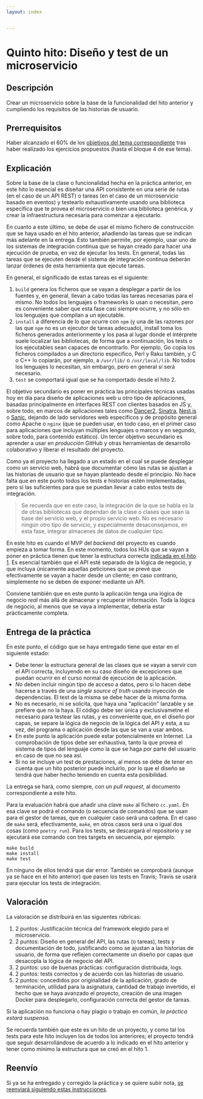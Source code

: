 ```yaml
---
layout: index


---
```

# Quinto hito: Diseño y test de un microservicio

## Descripción

Crear un microservicio sobre la base de la funcionalidad del hito
anterior y cumpliendo los requisitos de las historias de usuario.

## Prerrequisitos

Haber alcanzado el 60% de
los [objetivos del tema correspondiente](../temas/Microservicios)
tras haber realizado los ejercicios propuestos (hasta el bloque 4 de
ese tema).

## Explicación

Sobre la base de la clase o funcionalidad hecha en la práctica
anterior, en este hito lo esencial es diseñar una API consistente en
una serie de rutas (en el caso de un API REST) o tareas (en el caso de
un microservicio basado en eventos) y testearlo exhaustivamente usando
una biblioteca específica que te provea el microservicio o bien una
biblioteca genérica, y crear la infraestructura necesaria para
comenzar a ejecutarlo.

En cuanto a este último, se debe de usar el mismo fichero de
construcción que se haya usado en el hito anterior,
añadiendo las tareas que se indican más adelante en la entrega.
Esto también permite, por ejemplo, usar uno de los sistemas
de integración continua que se hayan creado para hacer una ejecución
de prueba, en vez de ejecutar los tests. En general, todas las tareas
que se ejecuten desde el sistema de integración continua deberán
lanzar órdenes de esta herramienta que ejecute tareas.

En general, el significado de estas tareas es el siguiente:

1. `build` genera los ficheros que se vayan a desplegar a partir de
   los fuentes y, en general, llevan a cabo todas las tareas
   necesarias para el mismo. No todos los lenguajes o frameworks lo
   usan o necesitan, pero es conveniente saber que esta fase casi
   siempre ocurre, y no sólo en los lenguajes que compilan a un
   ejecutable.
2. `install` a diferencia de lo que ocurre con `npm` (y una de las
   razones por las que `npm` no es un ejecutor de tareas adecuado),
   install toma los ficheros generados anteriormente y los pasa al
   lugar donde el intérprete suele localizar las bibliotecas, de forma
   que a continuación, los tests o los ejecutables sean capaces de
   encontrarlo. Por ejemplo, Go copia los ficheros compilados a un
   directorio específico, Perl y Raku también, y C o C++ lo copiarán,
   por ejemplo, a `/usr/lib/` o `/usr/local/lib`. No todos los
   lenguajes lo necesitan, sin embargo, pero en general sí será
   necesario.
3. `test` se comportará igual que se ha comportado desde el hito 2.

El objetivo secundario es poner en práctica las principales técnicas
usadas hoy en día para diseño de aplicaciones web u otro tipo de
aplicaciones, basadas principalmente en interfaces REST con clientes
basados en JS y, sobre todo, en marcos de aplicaciones tales
como
[Dancer2](https://metacpan.org/pod/Dancer2),
[Sinatra](http://sinatrarb.com/), [Nest.js](https://nestjs.com/)
o [Sanic](https://sanic.readthedocs.io/en/latest/), dejando de lado
servidores web específicos y de propósito general como Apache o
`nginx` (que se pueden usar, en todo caso, en el primer caso para
aplicaciones que incluyan múltiples lenguajes o marcos y en segundo,
sobre todo, para contenido estático).  Un tercer objetivo secundario
es aprender a usar en *producción* GitHub y otras herramientas de
desarrollo colaborativo y liberar el resultado del proyecto.

Como ya el proyecto ha llegado a un estado en el cual se puede
desplegar como un servicio web, habrá que documentar cómo las rutas se
ajustan a las historias de usuario que se hayan planteado desde el
principio. No hace falta que en este punto todos los tests e historias
estén implementadas, pero sí las suficientes para que se puedan llevar
a cabo estos tests de integración.

> Se recuerda que en este caso, la integración de la que se habla es
> la de otras bibliotecas que dependan de la clase o clases que sean
> la base del servicio web, y el propio servicio web. No es necesario
> ningún otro tipo de servicio, y especialmente desaconsejamos, en
> esta fase, integrar almacenes de datos de cualquier tipo.

En este hito es cuando el MVP del *backend* del proyecto es cuando
empieza a tomar forma. En este momento, todos los HUs que se vayan a
poner en práctica tienen que tener la estructura correcta [indicada en
el hito 1](1.Infraestructura). Es esencial también que el API esté
separado de la lógica de negocio, y que incluya únicamente aquellas
peticiones que se prevé que efectivamente se vayan a hacer desde un
cliente; en caso contrario, simplemente no se deben de exponer
mediante un API.

Conviene también que en este punto la aplicación tenga una lógica de
negocio *real* más allá de almacenar y recuperar información. Toda la
lógica de negocio, al menos que se vaya a implementar, debería estar
prácticamente completa.

## Entrega de la práctica

En este punto, el código que se haya entregado tiene que estar en el
siguiente estado:

- Debe tener la estructura general de las clases que se vayan a servir
  con el API correcta, incluyendo en su caso diseño de excepciones que
  puedan ocurrir en el curso normal de ejecución de la aplicación.
- *No* deben incluir ningún tipo de acceso a datos, pero si lo hacen
  debe hacerse a través de una *single source of truth* usando
  inyección de dependencias. El test de la misma se debe hacer de la
  misma forma.
- No es necesario, ni se solicita, que haya una "aplicación" lanzable
  y se prefiere que no la haya. El código debe ser única y
  exclusivametne el necesario para testear las rutas, y es
  conveniente que, en el diseño por capas, se separe la lógica de
  negocio de la lógica del API y esta, a su vez, del programa o
  aplicación desde las que se van a usar ambos.
- En este punto la aplicación puede estar potencialmente en
  Internet. La comprobación de tipos debe ser exhaustiva, tanto la que
  provea el sistema de tipos del lenguaje como la que se haga por
  parte del usuario en caso de que no sea así.
- Si no se incluye un test de prestaciones, al menos se debe de tener
  en cuenta que un hito posterior puede incluirlo, por lo que el
  diseño se tendrá que haber hecho teniendo en cuenta esta posibilidad.

La entrega se hará, como siempre, con un *pull request*, al documento
correspondiente a este hito.

Para la evaluación habrá que añadir una clave `make` al fichero
`cc.yaml`. En esa clave se podrá el comando (o secuencia de comandos)
que se usan para el gestor de tareas, que en cualquier caso será una
cadena. En el caso de `make` será,
efectivamente, `make`, en otros casos será una o igual dos cosas (como
`poetry run`). Para los tests, se descargará el repositorio y se
ejecutará ese comando con tres targets en secuencia, por ejemplo:

```shell
make build
make install
make test
```

En ninguno de ellos tendrá que dar error. También se comprobará
(aunque ya se hace en el hito anterior) que pasen los tests en Travis;
Travis se usará para ejecutar los tests de integración.

## Valoración

La valoración se distribuirá en las siguientes rúbricas:

1. 2 puntos: Justificación técnica del framework elegido para el microservicio.
2. 2 puntos: Diseño en general del API, las rutas (o tareas), tests y
  documentación de todo, justificando como se ajustan a las historias
  de usuario, de forma que reflejen correctamente un diseño por capas
  que desacopla la lógica de negocio del API.
3. 2 puntos: uso de buenas prácticas: configuración distribuida, logs.
4. 2 puntos: tests correctos y de acuerdo con las historias de usuario.
5. 2 puntos: concedidos por originalidad de la aplicación, grado de
  terminación, utilidad para la asignatura, cantidad de
  trabajo invertido, el hecho que se haya avanzado el proyecto,
  creación de una imagen Docker para desplegarlo, configuración
  correcta del gestor de tareas.

 Si la aplicación no funciona o hay plagio o trabajo en común, *la
  práctica estará suspensa*.

Se recuerda también que este es un hito de un proyecto, y como tal los
tests para este hito incluyen los de todos los anteriores; el proyecto
tendrá que seguir desarrollándose de acuerdo a lo indicado en el hito
anterior y tener como mínimo la estructura que se creó en el
hito 1.

## Reenvío

Si ya se ha entregado y corregido la práctica y se quiere subir nota,
[se reenviará siguiendo estas instrucciones](Reenvios).
